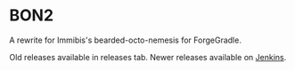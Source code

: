 BON2 
====

A rewrite for Immibis's bearded-octo-nemesis for ForgeGradle.

Old releases available in releases tab. Newer releases available on [Jenkins](http://ci.tterrag.com/job/BON2/).
